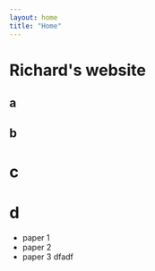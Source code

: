 ```yaml
---
layout: home
title: "Home"
---
```


# Richard's website
## a
## b
# c
# d
* paper 1
* paper 2
* paper 3
dfadf
